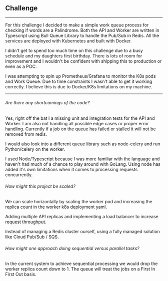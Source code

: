 ## Challenge
---
For this challenge I decided to make a simple work queue process for checking if words are a Palindrome. Both the API and Worker are written in Typescript using Bull Queue Library to handle the Pub/Sub in Redis. All the services are deployed with Kubernetes and built with Docker.

I didn't get to spend too much time on this challenge due to a busy schedule and my daughters first birthday. There is lots of room for improvement and I wouldn't be confident with shipping this to production or even as a POC. 

I was attempting to spin up Prometheus/Grafana to monitor the K8s pods and Work Queue. Due to time constraints I wasn't able to get it working correctly. I believe this is due to Docker/K8s limitations on my machine. 

---

###### Are there any shortcomings of the code?

Yes, right off the bat I a missing unit and integration tests for the API and Worker. I am also not handling all possible edge cases or proper error handling. Currently if a job on the queue has failed or stalled it will not be removed from redis. 

I would also look into a different queue library such as node-celery and run Python/celery on the worker.

I used Node/Typescript because I was more familiar with the language and haven't had much of a chance to play around with GoLang. Using node has added it's own limitations when it comes to processing requests concurrently. 
    
###### How might this project be scaled?

We can scale horizontally by scaling the worker pod and increasing the replica count in the worker k8s deployment yaml.

Adding multiple API replicas and implementing a load balancer to increase request throughput.

Instead of managing a Redis cluster ourself, using a fully managed solution like Cloud Pub/Sub / SQS.

###### How might one approach doing sequential versus parallel tasks?

In the current system to achieve sequential processing we would drop the worker replica count down to 1. The queue will treat the jobs on a First In First Out basis.  

